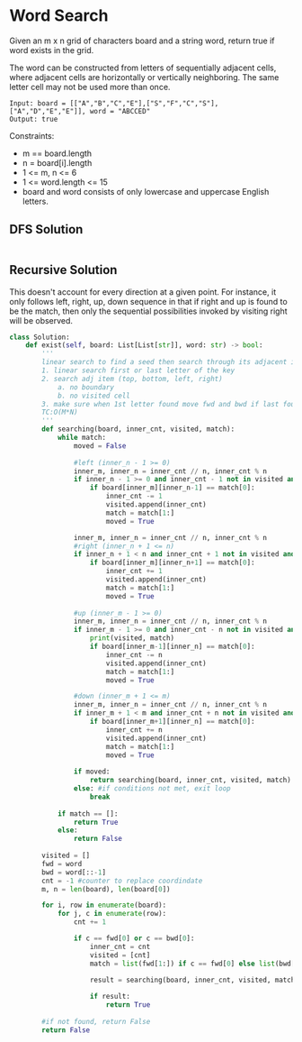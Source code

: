 # Word Search
Given an m x n grid of characters board and a string word, return true if word exists in the grid.

The word can be constructed from letters of sequentially adjacent cells, where adjacent cells are horizontally or vertically neighboring. The same letter cell may not be used more than once.

```
Input: board = [["A","B","C","E"],["S","F","C","S"],["A","D","E","E"]], word = "ABCCED"
Output: true
```

Constraints:

* m == board.length
* n = board[i].length
* 1 <= m, n <= 6
* 1 <= word.length <= 15
* board and word consists of only lowercase and uppercase English letters.

## DFS Solution
```python
```

## Recursive Solution
This doesn't account for every direction at a given point. For instance, it only follows left, right, up, down sequence in that if right and up is found to be the match, then only the sequential possibilities invoked by visiting right will be observed.

```python
class Solution:
    def exist(self, board: List[List[str]], word: str) -> bool:
        '''
        linear search to find a seed then search through its adjacent item
        1. linear search first or last letter of the key
        2. search adj item (top, bottom, left, right)
            a. no boundary
            b. no visited cell
        3. make sure when 1st letter found move fwd and bwd if last found
        TC:O(M*N)
        '''        
        def searching(board, inner_cnt, visited, match):
            while match:
                moved = False
                
                #left (inner_n - 1 >= 0)
                inner_m, inner_n = inner_cnt // n, inner_cnt % n
                if inner_n - 1 >= 0 and inner_cnt - 1 not in visited and match:
                    if board[inner_m][inner_n-1] == match[0]:
                        inner_cnt -= 1
                        visited.append(inner_cnt)
                        match = match[1:] 
                        moved = True

                inner_m, inner_n = inner_cnt // n, inner_cnt % n
                #right (inner_n + 1 <= n)
                if inner_n + 1 < n and inner_cnt + 1 not in visited and match:
                    if board[inner_m][inner_n+1] == match[0]:
                        inner_cnt += 1
                        visited.append(inner_cnt)
                        match = match[1:]                                
                        moved = True
                        
                #up (inner_m - 1 >= 0)
                inner_m, inner_n = inner_cnt // n, inner_cnt % n
                if inner_m - 1 >= 0 and inner_cnt - n not in visited and match:
                    print(visited, match)
                    if board[inner_m-1][inner_n] == match[0]:
                        inner_cnt -= n
                        visited.append(inner_cnt)
                        match = match[1:]
                        moved = True

                #down (inner_m + 1 <= m)
                inner_m, inner_n = inner_cnt // n, inner_cnt % n
                if inner_m + 1 < m and inner_cnt + n not in visited and match:
                    if board[inner_m+1][inner_n] == match[0]:
                        inner_cnt += n
                        visited.append(inner_cnt)
                        match = match[1:]                         
                        moved = True
                
                if moved:
                    return searching(board, inner_cnt, visited, match)
                else: #if conditions not met, exit loop
                    break
                                
            if match == []:
                return True
            else:
                return False
                
        visited = []
        fwd = word
        bwd = word[::-1]
        cnt = -1 #counter to replace coordindate
        m, n = len(board), len(board[0])

        for i, row in enumerate(board):
            for j, c in enumerate(row):
                cnt += 1

                if c == fwd[0] or c == bwd[0]:                    
                    inner_cnt = cnt
                    visited = [cnt]
                    match = list(fwd[1:]) if c == fwd[0] else list(bwd[1:])
                    
                    result = searching(board, inner_cnt, visited, match)

                    if result:
                        return True
        
        #if not found, return False
        return False
```
